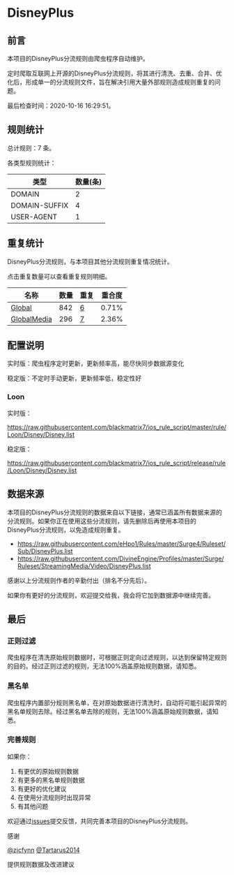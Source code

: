 # DisneyPlus

## 前言

本项目的DisneyPlus分流规则由爬虫程序自动维护。

定时爬取互联网上开源的DisneyPlus分流规则，将其进行清洗、去重、合并、优化后，形成单一的分流规则文件，旨在解决引用大量外部规则造成规则重复的问题。


最后检查时间：2020-10-16 16:29:51。

## 规则统计

总计规则：7 条。

各类型规则统计：

| 类型 | 数量(条) |
| ---- | ---- |
| DOMAIN | 2 |
| DOMAIN-SUFFIX | 4 |
| USER-AGENT | 1 |
## 重复统计

DisneyPlus分流规则，与本项目其他分流规则重复情况统计。

点击重复数量可以查看重复规则明细。

| 名称 | 数量 | 重复 | 重合度 |
| ---- | ---- | ---- | ------ |
|  [Global](https://github.com/blackmatrix7/ios_rule_script/tree/master/rule/Loon/Global)    | 842   | [6](https://github.com/blackmatrix7/ios_rule_script/tree/master/rule/Repeat/Disney/Global.list)   |   0.71%  |
|  [GlobalMedia](https://github.com/blackmatrix7/ios_rule_script/tree/master/rule/Loon/GlobalMedia)    | 296   | [7](https://github.com/blackmatrix7/ios_rule_script/tree/master/rule/Repeat/Disney/GlobalMedia.list)   |   2.36%  |
## 配置说明

实时版：爬虫程序定时更新，更新频率高，能尽快同步数据源变化

稳定版：不定时手动更新，更新频率低，稳定性好

### Loon 
实时版：

https://raw.githubusercontent.com/blackmatrix7/ios_rule_script/master/rule/Loon/Disney/Disney.list

稳定版：

https://raw.githubusercontent.com/blackmatrix7/ios_rule_script/release/rule/Loon/Disney/Disney.list

## 数据来源

本项目的DisneyPlus分流规则的数据来自以下链接，通常已涵盖所有数据来源的分流规则。如果你正在使用这些分流规则，请先删除后再使用本项目的DisneyPlus分流规则，以免造成规则重复。

- https://raw.githubusercontent.com/eHpo1/Rules/master/Surge4/Ruleset/Sub/DisneyPlus.list
- https://raw.githubusercontent.com/DivineEngine/Profiles/master/Surge/Ruleset/StreamingMedia/Video/DisneyPlus.list


感谢以上分流规则作者的辛勤付出（排名不分先后）。

如果你有更好的分流规则，欢迎提交给我，我会将它加到数据源中继续完善。

## 最后

### 正则过滤

爬虫程序在清洗原始规则数据时，可根据正则定向过滤规则，以达到保留特定规则的目的。经过正则过滤的规则，无法100%涵盖原始规则数据，请知悉。

### 黑名单

爬虫程序内置部分规则黑名单，在对原始数据进行清洗时，自动将可能引起异常的黑名单规则去除。经过黑名单去除的规则，无法100%涵盖原始规则数据，请知悉。

### 完善规则

如果你：

1. 有更优的原始规则数据
2. 有更多的黑名单规则数据
3. 有更好的优化建议
4. 在使用分流规则时出现异常
5. 有其他问题

欢迎通过[issues](https://github.com/blackmatrix7/ios_rule_script/issues/new)提交反馈，共同完善本项目的DisneyPlus分流规则。

感谢

[@zjcfynn](https://github.com/zjcfynn) [@Tartarus2014](https://github.com/Tartarus2014)

提供规则数据及改进建议